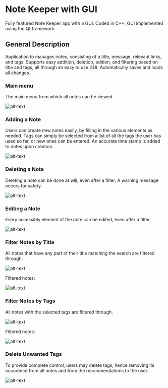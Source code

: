 # Note Keeper with GUI
Fully featured Note Keeper app with a GUI. Coded in C++, GUI implemented using the Qt framework.

## General Description

Application to manages notes, consisting of a title, message, relevant links, and tags. Supports easy addition, deletion, edition, and filtering based on title and tags, all through an easy to use GUI. Automatically saves and loads all changes.

### Main menu

The main menu from which all notes can be viewed.

![alt-text](https://i.imgur.com/ZQpcB4g.png)

### Adding a Note

Users can create new notes easily, by filling in the various elements as needed. Tags can simply be selected from a list of all the tags the user has used so far, or new ones can be entered. An accurate time stamp is added to notes upon creation.

![alt-text](https://i.imgur.com/z12SEN4.png)


### Deleting a Note

Deleting a note can be done at will, even after a filter. A warning message occurs for safety.

![alt-text](https://i.imgur.com/HWheaGe.png)


### Editing a Note

Every accessibly element of the note can be edited, even after a filter.

![alt-text](https://i.imgur.com/1CTmIex.png)

### Filter Notes by Title

All notes that have any part of their title matching the search are filtered through.

![alt-text](https://i.imgur.com/fw1lFKn.png)

Filtered notes:

![alt-text](https://i.imgur.com/aKsvXGf.png)


### Filter Notes by Tags

All notes with the selected tags are filtered through.

![alt-text](https://i.imgur.com/ruB8WOz.png)

Filtered notes:

![alt-text](https://i.imgur.com/U3mkwAG.png)



### Delete Unwanted Tags

To provide complete control, users may delete tags, hence removing its occurence from all notes and from the recommendations to the user.

![alt-text](https://i.imgur.com/bGHGf0G.png)


